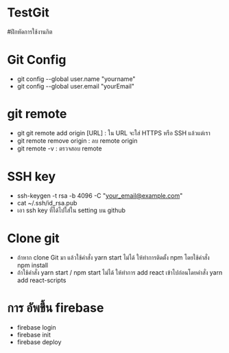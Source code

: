 # TestGit
#ฝึกหัดการใช้งานกิต
# Git Config
- git config --global user.name "yourname"
- git config --global user.email "yourEmail"
# git remote
- git git remote add origin [URL] : ใน URL จะใส่ HTTPS หรือ SSH แล้วแต่เรา
- git remote remove origin : ลบ remote origin
- git remote -v : ตรวจสอบ remote
# SSH key
- ssh-keygen -t rsa -b 4096 -C "your_email@example.com" 
- cat ~/.ssh/id_rsa.pub
- เอา ssh key ที่ได้ไปใส่ใน setting บน github
# Clone git
- ถ้าหาก clone Git มา แล้วใช้คำสั่ง yarn start ไม่ได้ ให้ทำการติดตั้ง npm โดยใช้คำสั่ง npm install
- ถ้าใช้คำสั่ง yarn start / npm start ไม่ได้ ให้ทำการ add react เข้าไปก่อนโดยคำสั่ง yarn add react-scripts
# การ อัพขึ้น firebase
- firebase login
- firebase init
- firebase deploy
